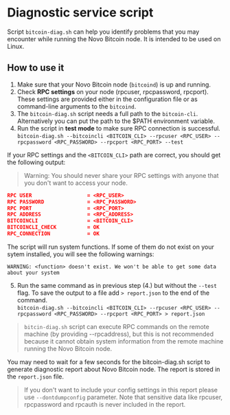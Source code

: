 # Diagnostic service script

Script `bitcoin-diag.sh` can help you identify problems that you may encounter while running the Novo Bitcoin node.
It is intended to be used on Linux.

## How to use it

1. Make sure that your Novo Bitcoin node (`bitcoind`) is up and running.
2. Check __RPC settings__ on your node (rpcuser, rpcpassword, rpcport). These settings are provided either in the configuration file or as command-line arguments to the `bitcoind`.
3. The `bitcoin-diag.sh` script needs a full path to the `bitcoin-cli`. Alternatively you can put the path to the $PATH environment variable.
4. Run the script in __test mode__ to make sure RPC connection is successful. \
`bitcoin-diag.sh --bitcoincli <BITCOIN_CLI> --rpcuser <RPC_USER> --rpcpassword <RPC_PASSWORD> --rpcport <RPC_PORT> --test `

If your RPC settings and the `<BITCOIN_CLI>` path are correct, you should get the following output:

> Warning: You should never share your RPC settings with anyone that you don't want to access your node.


```json
RPC USER                  = <RPC_USER>
RPC PASSWORD              = <RPC_PASSWORD>
RPC PORT                  = <RPC_PORT>
RPC ADDRESS               = <RPC_ADDRESS>
BITCOINCLI                = <BITCOIN_CLI>
BITCOINCLI_CHECK          = OK
RPC_CONNECTION            = OK
```
The script will run system functions. If some of them do not exist on your sytem installed, you will see the following warnings:

`WARNING: <function> doesn't exist. We won't be able to get some data about your system `

5. Run the same command as in previous step (4.) but without the `--test` flag. To save the output to a file add `> report.json` to the end of the command. \
`bitcoin-diag.sh --bitcoincli <BITCOIN_CLI> --rpcuser <RPC_USER> --rpcpassword <RPC_PASSWORD> --rpcport <RPC_PORT> > report.json`

> `bitcin-diag.sh` script can execute RPC commands on the remote machine (by providing --rpcaddress), but this is not recommended because it cannot obtain system information from the remote machine running the Novo Bitcoin node.

You may need to wait for a few seconds for the bitcoin-diag.sh script to generate diagnostic report about Novo Bitcoin node. The report is stored in the `report.json` file.

> If you don't want to include your config settings in this report please use `--dontdumpconfig` parameter. Note that sensitive data like rpcuser, rpcpassword and rpcauth is never included in the report.
